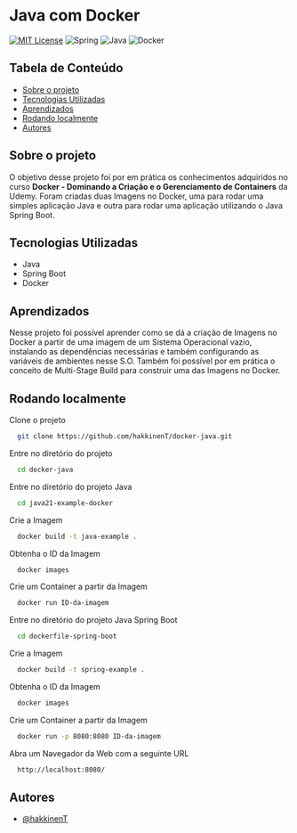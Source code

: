 
# Java com Docker

[![MIT License](https://img.shields.io/badge/License-MIT-green.svg?style=for-the-badge)](https://choosealicense.com/licenses/mit/) 
![Spring](https://img.shields.io/badge/spring-%236DB33F.svg?style=for-the-badge&logo=spring&logoColor=white)
![Java](https://img.shields.io/badge/java-%23ED8B00.svg?style=for-the-badge&logo=openjdk&logoColor=white)
![Docker](https://img.shields.io/badge/docker-%230db7ed.svg?style=for-the-badge&logo=docker&logoColor=white)

## Tabela de Conteúdo
- [Sobre o projeto](#sobre-o-projeto)
- [Tecnologias Utilizadas](#tecnologias-utilizadas)
- [Aprendizados](#aprendizados)
- [Rodando localmente](#rodando-localmente)
- [Autores](#autores)

<a id="sobre-o-projeto"></a>
## Sobre o projeto
O objetivo desse projeto foi por em prática os conhecimentos adquiridos no curso **Docker - Dominando a Criação e o Gerenciamento de Containers** da Udemy.
Foram criadas duas Imagens no Docker, uma para rodar uma simples aplicação Java e outra para rodar uma aplicação utilizando o Java Spring Boot.

<a id="tecnologias-utilizadas"></a>
## Tecnologias Utilizadas

- Java
- Spring Boot
- Docker

<a id="aprendizados"></a>
## Aprendizados

Nesse projeto foi possível aprender como se dá a criação de Imagens no Docker a partir de uma imagem de um Sistema Operacional vazio, 
instalando as dependências necessárias e também configurando as variáveis de ambientes nesse S.O. 
Também foi possível por em prática o conceito de Multi-Stage Build para construir uma das Imagens no Docker.

<a id="rodando-localmente"></a>
## Rodando localmente

Clone o projeto

```bash
  git clone https://github.com/hakkinenT/docker-java.git
```

Entre no diretório do projeto

```bash
  cd docker-java
```

Entre no diretório do projeto Java

```bash
  cd java21-example-docker
```
Crie a Imagem

```bash
  docker build -t java-example .
```

Obtenha o ID da Imagem

```bash
  docker images
```

Crie um Container a partir da Imagem

```bash
  docker run ID-da-imagem
```

Entre no diretório do projeto Java Spring Boot

```bash
  cd dockerfile-spring-boot
```
Crie a Imagem

```bash
  docker build -t spring-example .
```

Obtenha o ID da Imagem

```bash
  docker images
```

Crie um Container a partir da Imagem

```bash
  docker run -p 8080:8080 ID-da-imagem
```

Abra um Navegador da Web com a seguinte URL
```bash
  http://localhost:8080/
```

<a id="autores"></a>
## Autores

- [@hakkinenT](https://github.com/hakkinenT)
